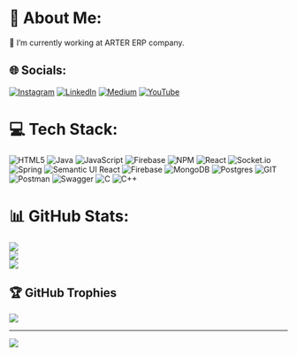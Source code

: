 # 💫 About Me:
🔭 I’m currently working at ARTER ERP company. <br>


## 🌐 Socials:
[![Instagram](https://img.shields.io/badge/Instagram-%23E4405F.svg?logo=Instagram&logoColor=white)](https://instagram.com/huseynsharif) [![LinkedIn](https://img.shields.io/badge/LinkedIn-%230077B5.svg?logo=linkedin&logoColor=white)](https://linkedin.com/in/huseynsharif) [![Medium](https://img.shields.io/badge/Medium-12100E?logo=medium&logoColor=white)](https://medium.com/@huseynsharif) [![YouTube](https://img.shields.io/badge/YouTube-%23FF0000.svg?logo=YouTube&logoColor=white)](https://youtube.com/@UCBDL7Qh0HbPUmJgGYsg4Buw) 

# 💻 Tech Stack:
![HTML5](https://img.shields.io/badge/html5-%23E34F26.svg?style=for-the-badge&logo=html5&logoColor=white) ![Java](https://img.shields.io/badge/java-%23ED8B00.svg?style=for-the-badge&logo=openjdk&logoColor=white) ![JavaScript](https://img.shields.io/badge/javascript-%23323330.svg?style=for-the-badge&logo=javascript&logoColor=%23F7DF1E) ![Firebase](https://img.shields.io/badge/firebase-%23039BE5.svg?style=for-the-badge&logo=firebase) ![NPM](https://img.shields.io/badge/NPM-%23CB3837.svg?style=for-the-badge&logo=npm&logoColor=white) ![React](https://img.shields.io/badge/react-%2320232a.svg?style=for-the-badge&logo=react&logoColor=%2361DAFB) ![Socket.io](https://img.shields.io/badge/Socket.io-black?style=for-the-badge&logo=socket.io&badgeColor=010101) ![Spring](https://img.shields.io/badge/spring-%236DB33F.svg?style=for-the-badge&logo=spring&logoColor=white) ![Semantic UI React](https://img.shields.io/badge/Semantic%20UI%20React-%2335BDB2.svg?style=for-the-badge&logo=SemanticUIReact&logoColor=white) ![Firebase](https://img.shields.io/badge/Firebase-039BE5?style=for-the-badge&logo=Firebase&logoColor=white) ![MongoDB](https://img.shields.io/badge/MongoDB-%234ea94b.svg?style=for-the-badge&logo=mongodb&logoColor=white) ![Postgres](https://img.shields.io/badge/postgres-%23316192.svg?style=for-the-badge&logo=postgresql&logoColor=white) ![GIT](https://img.shields.io/badge/Git-fc6d26?style=for-the-badge&logo=git&logoColor=white) ![Postman](https://img.shields.io/badge/Postman-FF6C37?style=for-the-badge&logo=postman&logoColor=white) ![Swagger](https://img.shields.io/badge/-Swagger-%23Clojure?style=for-the-badge&logo=swagger&logoColor=white) ![C](https://img.shields.io/badge/c-%2300599C.svg?style=for-the-badge&logo=c&logoColor=white) ![C++](https://img.shields.io/badge/c++-%2300599C.svg?style=for-the-badge&logo=c%2B%2B&logoColor=white)
# 📊 GitHub Stats:
![](https://github-readme-stats.vercel.app/api?username=huseynsharif&theme=radical&hide_border=false&include_all_commits=false&count_private=false)<br/>
![](https://github-readme-streak-stats.herokuapp.com/?user=huseynsharif&theme=radical&hide_border=false)<br/>
![](https://github-readme-stats.vercel.app/api/top-langs/?username=huseynsharif&theme=radical&hide_border=false&include_all_commits=false&count_private=false&layout=compact)

## 🏆 GitHub Trophies
![](https://github-profile-trophy.vercel.app/?username=huseynsharif&theme=radical&no-frame=false&no-bg=true&margin-w=4)

---
[![](https://visitcount.itsvg.in/api?id=huseynsharif&icon=0&color=0)](https://visitcount.itsvg.in)

<!-- Proudly created with GPRM ( https://gprm.itsvg.in ) -->
